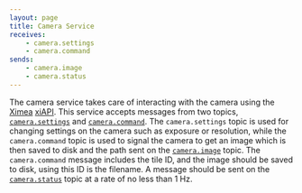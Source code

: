 ```yaml
---
layout: page
title: Camera Service
receives:
    - camera.settings
    - camera.command
sends:
    - camera.image
    - camera.status
---
```


The camera service takes care of interacting with the camera using the [Ximea](https://www.ximea.com/) [xiAPI](https://www.ximea.com/support/wiki/apis/XiAPI).
This service accepts messages from two topics, [`camera.settings`](/topics.html#camera-settings) and [`camera.command`](/topics.html#camera-command).
The `camera.settings` topic is used for changing settings on the camera such as exposure or resolution, while the `camera.command` topic is used to signal the camera to get an image which is then saved to disk and the path sent on the [`camera.image`](/topics.html#camera-image) topic.
The `camera.command` message includes the tile ID, and the image should be saved to disk, using this ID is the filename.
A message should be sent on the [`camera.status`](/topics.html#camera-status) topic at a rate of no less than 1 Hz.
